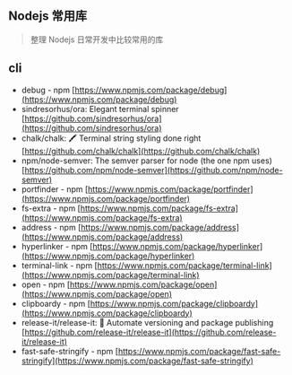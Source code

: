 Nodejs 常用库
---

> 整理 Nodejs 日常开发中比较常用的库

## cli
- debug - npm [https://www.npmjs.com/package/debug](https://www.npmjs.com/package/debug)
- sindresorhus/ora: Elegant terminal spinner [https://github.com/sindresorhus/ora](https://github.com/sindresorhus/ora)
- chalk/chalk: 🖍 Terminal string styling done right [https://github.com/chalk/chalk](https://github.com/chalk/chalk)
- npm/node-semver: The semver parser for node (the one npm uses) [https://github.com/npm/node-semver](https://github.com/npm/node-semver)
- portfinder - npm [https://www.npmjs.com/package/portfinder](https://www.npmjs.com/package/portfinder)
- fs-extra - npm [https://www.npmjs.com/package/fs-extra](https://www.npmjs.com/package/fs-extra)
- address - npm [https://www.npmjs.com/package/address](https://www.npmjs.com/package/address)
- hyperlinker - npm [https://www.npmjs.com/package/hyperlinker](https://www.npmjs.com/package/hyperlinker)
- terminal-link - npm [https://www.npmjs.com/package/terminal-link](https://www.npmjs.com/package/terminal-link)
- open - npm [https://www.npmjs.com/package/open](https://www.npmjs.com/package/open)
- clipboardy - npm [https://www.npmjs.com/package/clipboardy](https://www.npmjs.com/package/clipboardy)
- release-it/release-it: 🚀 Automate versioning and package publishing [https://github.com/release-it/release-it](https://github.com/release-it/release-it)
- fast-safe-stringify - npm [https://www.npmjs.com/package/fast-safe-stringify](https://www.npmjs.com/package/fast-safe-stringify)

<Comment />